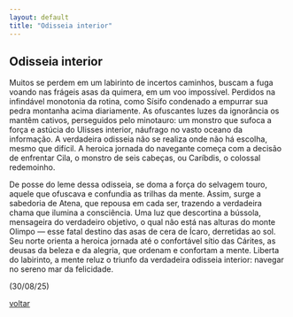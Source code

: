 ```yaml
---
layout: default
title: "Odisseia interior"
--- 
```


## Odisseia interior

Muitos se perdem em um labirinto de incertos caminhos, buscam a fuga voando nas frágeis asas da quimera, em um voo impossível. Perdidos na infindável monotonia da rotina, como Sísifo condenado a empurrar sua pedra montanha acima diariamente. As ofuscantes luzes da ignorância os mantêm cativos, perseguidos pelo minotauro: um monstro que sufoca a força e astúcia do Ulisses interior, náufrago no vasto oceano da informação. A verdadeira odisseia não se realiza onde não há escolha, mesmo que difícil. A heroica jornada do navegante começa com a decisão de enfrentar Cila, o monstro de seis cabeças, ou Caríbdis, o colossal redemoinho.

De posse do leme dessa odisseia, se doma a força do selvagem touro, aquele que ofuscava e confundia as trilhas da mente. Assim, surge a sabedoria de Atena, que repousa em cada ser, trazendo a verdadeira chama que ilumina a consciência. Uma luz que descortina a bússola, mensageira do verdadeiro objetivo, o qual não está nas alturas do monte Olimpo — esse fatal destino das asas de cera de Ícaro, derretidas ao sol. Seu norte orienta a heroica jornada até o confortável sítio das Cárites, as deusas da beleza e da alegria, que ordenam e confortam a mente. Liberta do labirinto, a mente reluz o triunfo da verdadeira odisseia interior: navegar no sereno mar da felicidade.

(30/08/25)

[voltar](./)